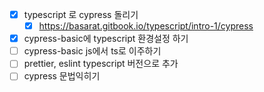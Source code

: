 - [x] typescript 로 cypress 돌리기
  - [x] https://basarat.gitbook.io/typescript/intro-1/cypress
- [x] cypress-basic에 typescript 환경설정 하기
 - [ ] cypress-basic js에서 ts로 이주하기
- [ ] prettier, eslint typescript 버전으로 추가
- [ ] cypress 문법익히기
